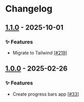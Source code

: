 # Changelog

## [1.1.0](https://github.com/opencloud-eu/web-extensions/releases/tag/progress-bars-v1.1.0) - 2025-10-01

### ✨ Features

- Migrate to Tailwind [[#219](https://github.com/opencloud-eu/web-extensions/pull/219)]

## [1.0.0](https://github.com/opencloud-eu/web-extensions/releases/tag/progress-bars-v1.0.0) - 2025-02-26

### ✨ Features

- Create progress bars app [[#33](https://github.com/opencloud-eu/web-extensions/pull/33)]
